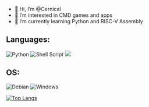 - 👋 Hi, I’m @Cernical
- 👀 I’m interested in CMD games and apps
- 🌱 I’m currently learning Python and RISC-V Assembly

<h2>Languages:</h2>

![Python](https://img.shields.io/badge/python-3670A0?style=for-the-badge&logo=python&logoColor=ffdd54) ![Shell Script](https://img.shields.io/badge/shell_script-%23121011.svg?style=for-the-badge&logo=gnu-bash&logoColor=white) ![](https://img.shields.io/badge/Assembly-RISC--V-yellow?style=for-the-badge&logo=atom) &ensp;

<h2>OS:</h2>

![Debian](https://img.shields.io/badge/Debian-D70A53?style=for-the-badge&logo=debian&logoColor=white) ![Windows](https://img.shields.io/badge/Windows-0078D6?style=for-the-badge&logo=windows&logoColor=white) &ensp;

[![Top Langs](https://github-readme-stats.vercel.app/api/top-langs/?username=Cernical&layout=compact)](https://github.com/anuraghazra/github-readme-stats)

<!---
- 💞️ I’m looking to collaborate on ...
- 📫 How to reach me ...


Cernical/Cernical is a ✨ special ✨ repository because its `README.md` (this file) appears on your GitHub profile.
You can click the Preview link to take a look at your changes.
--->
